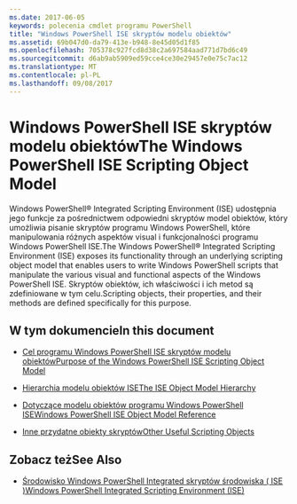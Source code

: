 ```yaml
---
ms.date: 2017-06-05
keywords: polecenia cmdlet programu PowerShell
title: "Windows PowerShell ISE skryptów modelu obiektów"
ms.assetid: 69b047d0-da79-413e-b948-8e45d05d1f85
ms.openlocfilehash: 705378c927fcd8d38c2a697584aad771d7bd6c49
ms.sourcegitcommit: d6ab9ab5909ed59cce4ce30e29457e0e75c7ac12
ms.translationtype: MT
ms.contentlocale: pl-PL
ms.lasthandoff: 09/08/2017
---
```

# <a name="the-windows-powershell-ise-scripting-object-model"></a><span data-ttu-id="e90e1-103">Windows PowerShell ISE skryptów modelu obiektów</span><span class="sxs-lookup"><span data-stu-id="e90e1-103">The Windows PowerShell ISE Scripting Object Model</span></span>
  <span data-ttu-id="e90e1-104">Windows PowerShell® Integrated Scripting Environment (ISE) udostępnia jego funkcje za pośrednictwem odpowiedni skryptów model obiektów, który umożliwia pisanie skryptów programu Windows PowerShell, które manipulowania różnych aspektów visual i funkcjonalności programu Windows PowerShell ISE.</span><span class="sxs-lookup"><span data-stu-id="e90e1-104">The Windows PowerShell® Integrated Scripting Environment (ISE) exposes its functionality through an underlying scripting object model that enables users to write Windows PowerShell scripts that manipulate the various visual and functional aspects of the Windows PowerShell ISE.</span></span> <span data-ttu-id="e90e1-105">Skryptów obiektów, ich właściwości i ich metod są zdefiniowane w tym celu.</span><span class="sxs-lookup"><span data-stu-id="e90e1-105">Scripting objects, their properties, and their methods are defined specifically for this purpose.</span></span>

## <a name="in-this-document"></a><span data-ttu-id="e90e1-106">W tym dokumencie</span><span class="sxs-lookup"><span data-stu-id="e90e1-106">In this document</span></span>

- [<span data-ttu-id="e90e1-107">Cel programu Windows PowerShell ISE skryptów modelu obiektów</span><span class="sxs-lookup"><span data-stu-id="e90e1-107">Purpose of the Windows PowerShell ISE Scripting Object Model</span></span>](Purpose-of-the-Windows-PowerShell-ISE-Scripting-Object-Model.md)

- [<span data-ttu-id="e90e1-108">Hierarchia modelu obiektów ISE</span><span class="sxs-lookup"><span data-stu-id="e90e1-108">The ISE Object Model Hierarchy</span></span>](The-ISE-Object-Model-Hierarchy.md)

- [<span data-ttu-id="e90e1-109">Dotyczące modelu obiektów programu Windows PowerShell ISE</span><span class="sxs-lookup"><span data-stu-id="e90e1-109">Windows PowerShell ISE Object Model Reference</span></span>](Windows-PowerShell-ISE-Object-Model-Reference.md)

- [<span data-ttu-id="e90e1-110">Inne przydatne obiekty skryptów</span><span class="sxs-lookup"><span data-stu-id="e90e1-110">Other Useful Scripting Objects</span></span>](../../getting-started/cookbooks/Other-Useful-Scripting-Objects.md)

## <a name="see-also"></a><span data-ttu-id="e90e1-111">Zobacz też</span><span class="sxs-lookup"><span data-stu-id="e90e1-111">See Also</span></span>
- [<span data-ttu-id="e90e1-112">Środowisko Windows PowerShell Integrated skryptów środowiska &#40; ISE &#41;</span><span class="sxs-lookup"><span data-stu-id="e90e1-112">Windows PowerShell Integrated Scripting Environment &#40;ISE&#41;</span></span>](../../getting-started/fundamental/Windows-PowerShell-Integrated-Scripting-Environment--ISE-.md)

  
